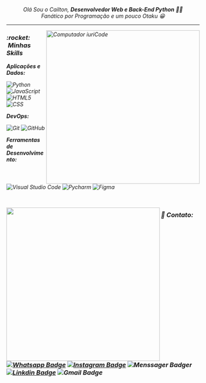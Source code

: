<p align="center">
    <i>Olá Sou o Cailton, <strong>Desenvolvedor Web e Back-End Python</strong><i> 👋👨
    <br><i>Fanático por Programação e um pouco Otaku<i> 😁
</p>
      
____
<img src="https://raw.githubusercontent.com/MicaelliMedeiros/micaellimedeiros/master/image/computer-illustration.png" min-width="400px" max-width="400px" width="400px" align="right" alt="Computador iuriCode">


<p align="left">
<h3> :rocket: &nbsp;Minhas Skills </h3>

**Aplicações e Dados:**

  ![Python](https://img.shields.io/badge/Python-333333?style=flat&logo=python&logoColor=blue)
  ![JavaScript](https://img.shields.io/badge/-JavaScript-333333?style=flat&logo=javascript)
  ![HTML5](https://img.shields.io/badge/-HTML5-333333?style=flat&logo=HTML5)
  ![CSS](https://img.shields.io/badge/-CSS-333333?style=flat&logo=CSS3&logoColor=1572B6)

**DevOps:**

  ![Git](https://img.shields.io/badge/-Git-333333?style=flat&logo=git)
  ![GitHub](https://img.shields.io/badge/-GitHub-333333?style=flat&logo=github)

**Ferramentas de Desenvolvimento:**

  ![Visual Studio Code](https://img.shields.io/badge/-Visual%20Studio%20Code-333333?style=flat&logo=visual-studio-code&logoColor=007ACC)
  ![Pycharm](https://img.shields.io/badge/Pycharm-333333?style=flat&logo=pycharm&logoColor=green)
  ![Figma](https://img.shields.io/badge/-Figma-333333?style=flat&logo=figma&logoColor=007ACC)
      
<br/>
</p>
 
<img src="images/imagem-1.png" min-width="400px" max-width="400px" width="400px" align="left">
    
<p align="right">
<h3> 📱 Contato: <h3>

[![Whatsapp Badge](https://img.shields.io/badge/-WhatsApp-333333?style=flat&logo=whatsapp&logoColor=white)](https://wa.me/557799328936?text=%20)
[![Instagram Badge](https://img.shields.io/badge/-Instagram-333333?style=flat&logo=Instagram&logoColor=white)](https://www.instagram.com/cailtom_oliveyra02)
![Menssager Badger](https://img.shields.io/badge/Messenger-333333?style=flat&logo=messenger&logoColor=white)
[![Linkdin Badge](https://img.shields.io/badge/-Linkedln-333333?style=flat&logo=linkedin&logoColor=white)](https://www.linkedin.com/in/cailton-oliveira)
![Gmail Badge](https://img.shields.io/badge/Gmail-333333?style=flat&logo=gmail&logoColor=white)
</p>

